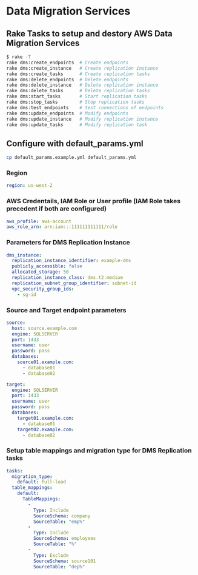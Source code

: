 # Data Migration Services
## Rake Tasks to setup and destory AWS Data Migration Services

```bash
$ rake -T
rake dms:create_endpoints  # Create endpoints
rake dms:create_instance   # Create replication instance
rake dms:create_tasks      # Create replication tasks
rake dms:delete_endpoints  # Delete endpoints
rake dms:delete_instance   # Delete replication instance
rake dms:delete_tasks      # Delete replication tasks
rake dms:start_tasks       # Start replication tasks
rake dms:stop_tasks        # Stop replication tasks
rake dms:test_endpoints    # test connections of endpoints
rake dms:update_endpoints  # Modify endpoints
rake dms:update_instance   # Modify replication instance
rake dms:update_tasks      # Modify replication task
```

## Configure with default_params.yml

```bash
cp default_params.example.yml default_params.yml
```

### Region
```yml
region: us-west-2
```

### AWS Credentails, IAM Role or User profile (IAM Role takes precedent if both are configured)
```yml
aws_profile: aws-account
aws_role_arn: arn:iam:::111111111111/role
```

### Parameters for DMS Replication Instance
```yml
dms_instance:
  replication_instance_identifier: example-dms
  publicly_accessible: false
  allocated_storage: 50
  replication_instance_class: dms.t2.medium
  replication_subnet_group_identifier: subnet-id
  vpc_security_group_ids:
    - sg-id
```

### Source and Target endpoint parameters
```yml
source:
  host: source.example.com
  engine: SQLSERVER
  port: 1433
  username: user
  password: pass
  databases:
    source01.example.com:
      - database01
      - database02

target:
  engine: SQLSERVER
  port: 1433
  username: user
  password: pass
  databases:
    target01.example.com:
      - database01
    target02.example.com:
      - database02
```

### Setup table mappings and migration type for DMS Replication tasks
```yml
tasks:
  migration_type:
    default: full-load
  table_mappings:
    default:
      TableMappings:
        -
          Type: Include
          SourceSchema: company
          SourceTable: "emp%"
        -
          Type: Include
          SourceSchema: employees
          SourceTable: "%"
        -
          Type: Exclude
          SourceSchema: source101
          SourceTable: "dep%"
```
